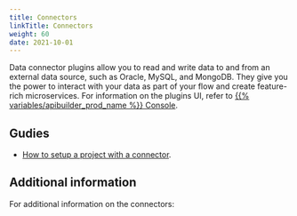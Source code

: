 ```yaml
---
title: Connectors
linkTitle: Connectors
weight: 60
date: 2021-10-01
---
```


Data connector plugins allow you to read and write data to and from an external data source, such as Oracle, MySQL, and MongoDB. They give you the power to interact with your data as part of your flow and create feature-rich microservices. For information on the plugins UI, refer to [{{% variables/apibuilder_prod_name %}} Console](/docs/developer_guide/console/#plugins-tab).

## Gudies

* [How to setup a project with a connector](/docs/how_to/set_up_a_project_with_a_connector).

## Additional information

For additional information on the connectors:
